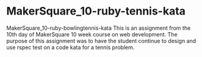 MakerSquare_10-ruby-tennis-kata
===============================

MakerSquare_10-ruby-bowlingtennis-kata
This is an assignment from the 10th day of MakerSquare 10 week course on web 
development. The purpose of this assignment was to have the student continue 
to design and use rspec test on a code kata for a tennis problem. 
